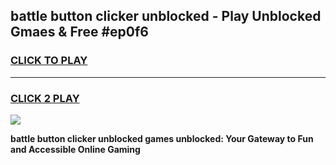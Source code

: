 
## battle button clicker unblocked - Play Unblocked Gmaes & Free #ep0f6
<h3>
<a href="https://news.freeplayer.one?title=battle_button_clicker_unblocked&ref=24F">CLICK TO PLAY</a></h3>
<hr>

<h3>
<a href="https://news.freeplayer.one?title=battle_button_clicker_unblocked&ref=24F">CLICK 2 PLAY</a>
  
</h3>

<a href="https://news.freeplayer.one?title=battle_button_clicker_unblocked&ref=24F/"><img src="https://clearcache.store/games.png"></a>


**battle button clicker unblocked games unblocked: Your Gateway to Fun and Accessible Online Gaming**
